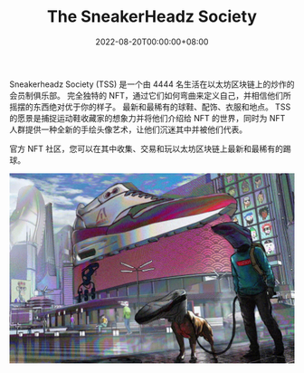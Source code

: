 ﻿---
title: "The SneakerHeadz Society"
description: "Sneakerheadz Society 是一个会员制俱乐部，拥有 4444 名生活在区块链上的炒作。"
date: 2022-08-20T00:00:00+08:00
lastmod: 2022-08-20T00:00:00+08:00
draft: false
authors: ["boogArno"]
featuredImage: "the-sneakerheadz-society.png"
tags: ["Collectibles","The SneakerHeadz Society"]
categories: ["nfts"]
nfts: ["Collectibles"]
blockchain: "ETH"
website: "https://tssnft.com/"
twitter: "https://twitter.com/TSSNft"
discord: "http://discord.tssnft.com/"
telegram: ""
github: ""
youtube: ""
twitch: ""
facebook: ""
instagram: ""
reddit: ""
medium: ""
steam: ""
gitbook: ""
googleplay: ""
appstore: ""
status: "Live"
weight: 
lightgallery: true
toc: true
pinned: false
recommend: false
recommend1: false
---
Sneakerheadz Society (TSS) 是一个由 4444 名生活在以太坊区块链上的炒作的会员制俱乐部。 完全独特的 NFT，通过它们如何弯曲来定义自己，并相信他们所摇摆的东西绝对优于你的样子。 最新和最稀有的球鞋、配饰、衣服和地点。 TSS 的愿景是捕捉运动鞋收藏家的想象力并将他们介绍给 NFT 的世界，同时为 NFT 人群提供一种全新的手绘头像艺术，让他们沉迷其中并被他们代表。

官方 NFT 社区，您可以在其中收集、交易和玩以太坊区块链上最新和最稀有的踢球。

![thesneakerheadzsociety-dapp-collectibles-ethereum-image1_bdf6f3d381fbd2aff337ee5b44e86972](thesneakerheadzsociety-dapp-collectibles-ethereum-image1_bdf6f3d381fbd2aff337ee5b44e86972.png)